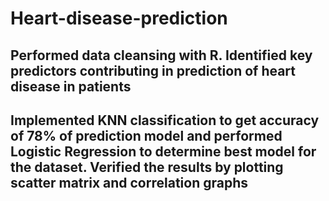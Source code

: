 # Heart-disease-prediction

## Performed data cleansing with R. Identified key predictors contributing in prediction of heart disease in patients
## Implemented KNN classification to get accuracy of 78% of prediction model and performed Logistic Regression to determine best model for the dataset. Verified the results by plotting scatter matrix and correlation graphs
